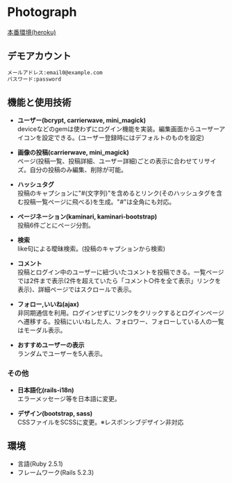 # Photograph
[本番環境(heroku)](https://photograph4802.herokuapp.com/)
## デモアカウント

```md
メールアドレス:email0@example.com
パスワード:password
```
## 機能と使用技術
- **ユーザー(bcrypt, carrierwave, mini_magick)**  
deviceなどのgemは使わずにログイン機能を実装。編集画面からユーザーアイコンを設定できる。(ユーザー登録時にはデフォルトのものを設定)

- **画像の投稿(carrierwave, mini_magick)**  
ページ(投稿一覧、投稿詳細、ユーザー詳細)ごとの表示に合わせてリサイズ。自分の投稿のみ編集、削除が可能。

- **ハッシュタグ**  
投稿のキャプションに"#(文字列)"を含めるとリンク(そのハッシュタグを含む投稿一覧ページに飛べる)を生成。"#"は全角にも対応。

- **ページネーション(kaminari, kaminari-bootstrap)**  
投稿6件ごとにページ分割。

- **検索**  
like句による曖昧検索。(投稿のキャプションから検索)

- **コメント**  
投稿とログイン中のユーザーに紐づいたコメントを投稿できる。一覧ページでは2件まで表示(2件を超えていたら「コメント○件を全て表示」リンクを表示)、詳細ページではスクロールで表示。

- **フォロー,いいね(ajax)**  
非同期通信を利用。ログインせずにリンクをクリックするとログインページへ遷移する。投稿にいいねした人、フォロワー、フォローしている人の一覧はモーダル表示。

- **おすすめユーザーの表示**  
ランダムでユーザーを5人表示。

### その他
- **日本語化(rails-i18n)**  
エラーメッセージ等を日本語に変更。

- **デザイン(bootstrap, sass)**  
CSSファイルをSCSSに変更。※レスポンシブデザイン非対応

## 環境
- 言語(Ruby 2.5.1)
- フレームワーク(Rails 5.2.3)
